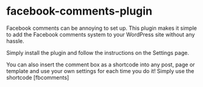 # facebook-comments-plugin

Facebook comments can be annoying to set up. This plugin makes it simple to add the Facebook comments system to your WordPress site without any hassle.

Simply install the plugin and follow the instructions on the Settings page.

You can also insert the comment box as a shortcode into any post, page or template and use your own settings for each time you do it! Simply use the shortcode [fbcomments]
